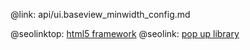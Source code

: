 @link: api/ui.baseview_minwidth_config.md

@seolinktop: [html5 framework](https://webix.com)
@seolink: [pop up library](https://webix.com/widget/popup/)